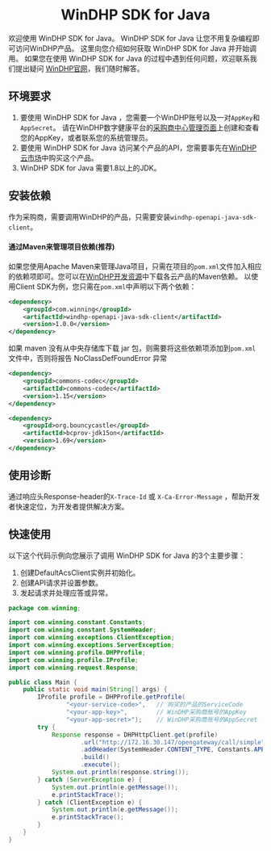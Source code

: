 <h1 align="center">WinDHP SDK for Java</h1>


欢迎使用 WinDHP SDK for Java。
WinDHP SDK for Java 让您不用复杂编程即可访问WinDHP产品。
这里向您介绍如何获取 WinDHP SDK for Java 并开始调用。
如果您在使用 WinDHP SDK for Java 的过程中遇到任何问题，欢迎联系我们提出疑问 [WinDHP官网](http://172.16.9.131/contact)，我们随时解答。

## 环境要求
1. 要使用 WinDHP SDK for Java ，您需要一个WinDHP账号以及一对`AppKey`和`AppSecret`。 请在WinDHP数字健康平台的[采购商中心管理页面](http://172.16.9.131/crm/#/index)上创建和查看您的AppKey，或者联系您的系统管理员。
2. 要使用 WinDHP SDK for Java 访问某个产品的API，您需要事先在[WinDHP云市场](http://172.16.9.131/market/#/api/list)中购买这个产品。
3. WinDHP SDK for Java 需要1.8以上的JDK。

## 安装依赖
作为采购商，需要调用WinDHP的产品，只需要安装`windhp-openapi-java-sdk-client`。
#### 通过Maven来管理项目依赖(推荐)
如果您使用Apache Maven来管理Java项目，只需在项目的`pom.xml`文件加入相应的依赖项即可。您可以在[WinDHP开发资源](http://172.16.9.131/cooperate)中下载各云产品的Maven依赖。
以使用Client SDK为例，您只需在`pom.xml`中声明以下两个依赖：
```xml
<dependency>
    <groupId>com.winning</groupId>
    <artifactId>windhp-openapi-java-sdk-client</artifactId>
    <version>1.0.0</version>
</dependency>
```

如果 maven 没有从中央存储库下载 jar 包，则需要将这些依赖项添加到`pom.xml`文件中，否则将报告 NoClassDefFoundError 异常
```xml
<dependency>
    <groupId>commons-codec</groupId>
    <artifactId>commons-codec</artifactId>
    <version>1.15</version>
</dependency>

<dependency>
    <groupId>org.bouncycastle</groupId>
    <artifactId>bcprov-jdk15on</artifactId>
    <version>1.69</version>
</dependency>
```

## 使用诊断
通过响应头Response-header的`X-Trace-Id` 或 `X-Ca-Error-Message` ，帮助开发者快速定位，为开发者提供解决方案。

## 快速使用

以下这个代码示例向您展示了调用 WinDHP SDK for Java 的3个主要步骤：
1. 创建DefaultAcsClient实例并初始化。
2. 创建API请求并设置参数。
3. 发起请求并处理应答或异常。

```java
package com.winning;

import com.winning.constant.Constants;
import com.winning.constant.SystemHeader;
import com.winning.exceptions.ClientException;
import com.winning.exceptions.ServerException;
import com.winning.profile.DHPProfile;
import com.winning.profile.IProfile;
import com.winning.request.Response;

public class Main {
    public static void main(String[] args) {
        IProfile profile = DHPProfile.getProfile(
                "<your-service-code>",   // 购买的产品的ServiceCode
                "<your-app-key>",        // WinDHP采购商账号的AppKey
                "<your-app-secret>");    // WinDHP采购商账号的AppSecret
        try {
            Response response = DHPHttpClient.get(profile)
                    .url("http://172.16.30.147/opengateway/call/simple")
                    .addHeader(SystemHeader.CONTENT_TYPE, Constants.APPLICATION_JSON)
                    .build()
                    .execute();
            System.out.println(response.string());
        } catch (ServerException e) {
            System.out.println(e.getMessage());
            e.printStackTrace();
        } catch (ClientException e) {
            System.out.println(e.getMessage());
            e.printStackTrace();
        }
    }
}
```



